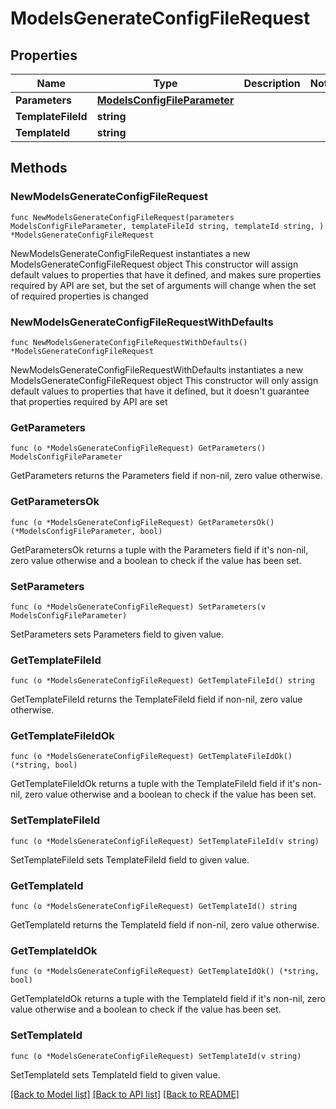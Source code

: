 # ModelsGenerateConfigFileRequest

## Properties

Name | Type | Description | Notes
------------ | ------------- | ------------- | -------------
**Parameters** | [**ModelsConfigFileParameter**](ModelsConfigFileParameter.md) |  | 
**TemplateFileId** | **string** |  | 
**TemplateId** | **string** |  | 

## Methods

### NewModelsGenerateConfigFileRequest

`func NewModelsGenerateConfigFileRequest(parameters ModelsConfigFileParameter, templateFileId string, templateId string, ) *ModelsGenerateConfigFileRequest`

NewModelsGenerateConfigFileRequest instantiates a new ModelsGenerateConfigFileRequest object
This constructor will assign default values to properties that have it defined,
and makes sure properties required by API are set, but the set of arguments
will change when the set of required properties is changed

### NewModelsGenerateConfigFileRequestWithDefaults

`func NewModelsGenerateConfigFileRequestWithDefaults() *ModelsGenerateConfigFileRequest`

NewModelsGenerateConfigFileRequestWithDefaults instantiates a new ModelsGenerateConfigFileRequest object
This constructor will only assign default values to properties that have it defined,
but it doesn't guarantee that properties required by API are set

### GetParameters

`func (o *ModelsGenerateConfigFileRequest) GetParameters() ModelsConfigFileParameter`

GetParameters returns the Parameters field if non-nil, zero value otherwise.

### GetParametersOk

`func (o *ModelsGenerateConfigFileRequest) GetParametersOk() (*ModelsConfigFileParameter, bool)`

GetParametersOk returns a tuple with the Parameters field if it's non-nil, zero value otherwise
and a boolean to check if the value has been set.

### SetParameters

`func (o *ModelsGenerateConfigFileRequest) SetParameters(v ModelsConfigFileParameter)`

SetParameters sets Parameters field to given value.


### GetTemplateFileId

`func (o *ModelsGenerateConfigFileRequest) GetTemplateFileId() string`

GetTemplateFileId returns the TemplateFileId field if non-nil, zero value otherwise.

### GetTemplateFileIdOk

`func (o *ModelsGenerateConfigFileRequest) GetTemplateFileIdOk() (*string, bool)`

GetTemplateFileIdOk returns a tuple with the TemplateFileId field if it's non-nil, zero value otherwise
and a boolean to check if the value has been set.

### SetTemplateFileId

`func (o *ModelsGenerateConfigFileRequest) SetTemplateFileId(v string)`

SetTemplateFileId sets TemplateFileId field to given value.


### GetTemplateId

`func (o *ModelsGenerateConfigFileRequest) GetTemplateId() string`

GetTemplateId returns the TemplateId field if non-nil, zero value otherwise.

### GetTemplateIdOk

`func (o *ModelsGenerateConfigFileRequest) GetTemplateIdOk() (*string, bool)`

GetTemplateIdOk returns a tuple with the TemplateId field if it's non-nil, zero value otherwise
and a boolean to check if the value has been set.

### SetTemplateId

`func (o *ModelsGenerateConfigFileRequest) SetTemplateId(v string)`

SetTemplateId sets TemplateId field to given value.



[[Back to Model list]](../README.md#documentation-for-models) [[Back to API list]](../README.md#documentation-for-api-endpoints) [[Back to README]](../README.md)


